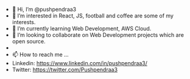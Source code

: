 - 👋 Hi, I’m @pushpendraa3
- 👀 I’m interested in React, JS, football and coffee are some of my interests.
- 🌱 I’m currently learning Web Development, AWS Cloud.
- 💞️ I’m looking to collaborate on Web Development projects which are open source.
- 
- 📫 How to reach me ...
- Linkedin: https://www.linkedin.com/in/pushpendraa3/
- Twitter: https://twitter.com/Pushpendraa3
<!---
pushpendraa3/pushpendraa3 is a ✨ special ✨ repository because its `README.md` (this file) appears on your GitHub profile.
You can click the Preview link to take a look at your changes.
--->
